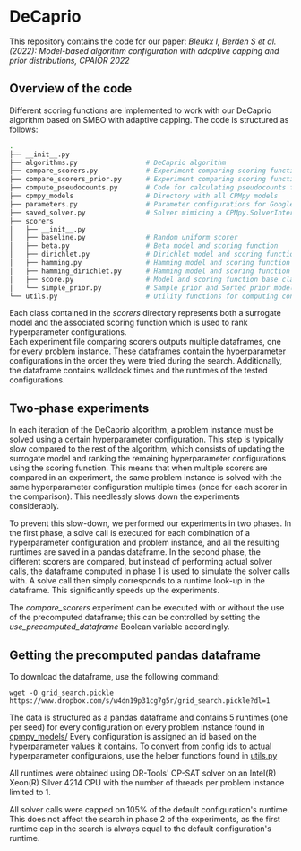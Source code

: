 # DeCaprio
This repository contains the code for our paper:
*Bleukx I, Berden S et al. (2022): Model-based algorithm configuration with adaptive capping and prior distributions, CPAIOR 2022*

## Overview of the code
Different scoring functions are implemented to work with our DeCaprio algorithm based on SMBO with adaptive capping.
The code is structured as follows:

```bash
.
├── __init__.py                 
├── algorithms.py                 # DeCaprio algorithm
├── compare_scorers.py            # Experiment comparing scoring functions with a uniform prior
├── compare_scorers_prior.py      # Experiment comparing scoring functions with an informed prior
├── compute_pseudocounts.py       # Code for calculating pseudocounts from precomputed grid search data
├── cpmpy_models                  # Directory with all CPMpy models
├── parameters.py                 # Parameter configurations for Google's OR-tools' CP-SAT solver
├── saved_solver.py               # Solver mimicing a CPMpy.SolverInterface
├── scorers       
│   ├── __init__.py
│   ├── baseline.py               # Random uniform scorer
│   ├── beta.py                   # Beta model and scoring function 
│   ├── dirichlet.py              # Dirichlet model and scoring function
│   ├── hamming.py                # Hamming model and scoring function
│   ├── hamming_dirichlet.py      # Hamming model and scoring function with Dirichlet tie-breaking
│   ├── score.py                  # Model and scoring function base class
│   └── simple_prior.py           # Sample prior and Sorted prior models and scoring function
└── utils.py                      # Utility functions for computing config ids
```

Each class contained in the *scorers* directory represents both a surrogate model and the associated scoring function which is used to rank hyperparameter configurations. <br>
Each experiment file comparing scorers outputs multiple dataframes, one for every problem instance. These dataframes contain the hyperparameter configurations in the order they were tried during the search. Additionally, the dataframe contains wallclock times and the runtimes of the tested configurations.

## Two-phase experiments
In each iteration of the DeCaprio algorithm, a problem instance must be solved using a certain hyperparameter configuration. This step is typically slow compared to the rest of the algorithm, which consists of updating the surrogate model and ranking the remaining hyperparameter configurations using the scoring function. This means that when multiple scorers are compared in an experiment, the same problem instance is solved with the same hyperparameter configuration multiple times (once for each scorer in the comparison). This needlessly slows down the experiments considerably.  

To prevent this slow-down, we performed our experiments in two phases. In the first phase, a solve call is executed for each combination of a hyperparameter configuration and problem instance, and all the resulting runtimes are saved in a pandas dataframe. In the second phase, the different scorers are compared, but instead of performing actual solver calls, the dataframe computed in phase 1 is used to simulate the solver calls with. A solve call then simply corresponds to a runtime look-up in the dataframe. This significantly speeds up the experiments.

The *compare_scorers* experiment can be executed with or without the use of the precomputed dataframe; this can be controlled by setting the *use_precomputed_dataframe* Boolean variable accordingly.

## Getting the precomputed pandas dataframe
To download the dataframe, use the following command:
```console
wget -O grid_search.pickle https://www.dropbox.com/s/w4dn19p31cg7g5r/grid_search.pickle?dl=1
```

The data is structured as a pandas dataframe and contains 5 runtimes (one per seed) for every configuration on every problem instance found in [cpmpy_models/](/cpmpy_models)
Every configuration is assigned an id based on the hyperparameter values it contains. To convert from config ids to actual hyperparameter configuraions, use the helper functions found in [utils.py](/utils.py)

All runtimes were obtained using OR-Tools' CP-SAT solver on an Intel(R) Xeon(R) Silver 4214 CPU with the number of threads per problem instance limited to 1.

All solver calls were capped on 105% of the default configuration's runtime. This does not affect the search in phase 2 of the experiments, as the first runtime cap in the search is always equal to the default configuration's runtime.
